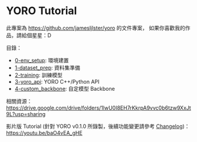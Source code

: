 # YORO Tutorial

此專案為 <https://github.com/jamesljlster/yoro> 的文件專案，
如果你喜歡我的作品，請給個星星：D

目錄：

-   [0-env\_setup][]: 環境建置
-   [1-dataset\_prep][]: 資料集準備
-   [2-training][]: 訓練模型
-   [3-yoro\_api][]: YORO C++/Python API
-   [4-custom\_backbone][]: 自定模型 Backbone

相關資源：  
<https://drive.google.com/drive/folders/1lwU0I8EH7rKkrpA9vvc0b6tzw9XxJt9L?usp=sharing>

影片版 Tutorial (針對 YORO v0.1.0 所錄製，後續功能變更請參考 [Changelog][])：  
<https://youtu.be/baO4vEA_gHE>

  [0-env\_setup]: 0-env_setup
  [1-dataset\_prep]: 1-dataset_prep
  [2-training]: 2-training
  [3-yoro\_api]: 3-yoro_api
  [4-custom\_backbone]: 4-custom_backbone
  [Changelog]: https://github.com/jamesljlster/yoro/blob/master/CHANGELOG.md
